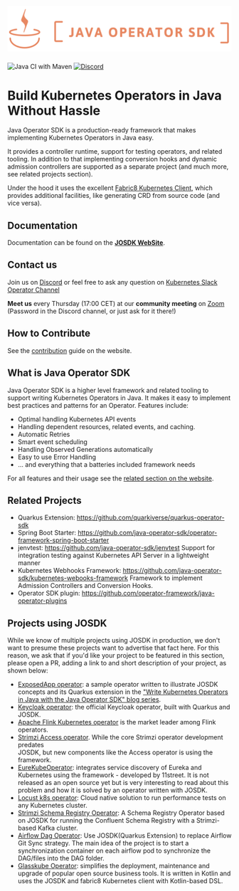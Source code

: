 # ![java-operator-sdk](docs/assets/images/logo.png)

![Java CI with Maven](https://github.com/java-operator-sdk/java-operator-sdk/actions/workflows/snapshot-releases.yml/badge.svg)
[![Discord](https://img.shields.io/discord/723455000604573736.svg?label=&logo=discord&logoColor=ffffff&color=7389D8&labelColor=6A7EC2)](https://discord.com/channels/723455000604573736)

# Build Kubernetes Operators in Java Without Hassle 

Java Operator SDK is a production-ready framework that makes implementing Kubernetes Operators in Java easy. 

It provides a controller runtime, support for testing operators, and related tooling. In addition to that implementing
conversion hooks and dynamic admission controllers are supported as a separate project 
(and much more, see related projects section).

Under the hood it uses the excellent [Fabric8 Kubernetes Client](https://github.com/fabric8io/kubernetes-client),
which provides additional facilities, like generating CRD from source code (and vice versa). 

## Documentation

Documentation can be found on the  **[JOSDK WebSite](https://javaoperatorsdk.io/)**.

## Contact us

Join us on [Discord](https://discord.gg/DacEhAy) or feel free to ask any question on 
[Kubernetes Slack Operator Channel](https://kubernetes.slack.com/archives/CAW0GV7A5)

**Meet us** every Thursday (17:00 CET) at our **community meeting** on [Zoom](https://zoom.us/j/8415370125)
(Password in the Discord channel, or just ask for it there!)

## How to Contribute

See the [contribution](https://javaoperatorsdk.io/docs/contributing) guide on the website.

## What is Java Operator SDK

Java Operator SDK is a higher level framework and related tooling to support writing Kubernetes Operators in Java.
It makes it easy to implement best practices and patterns for an Operator. Features include: 

* Optimal handling Kubernetes API events
* Handling dependent resources, related events, and caching.
* Automatic Retries
* Smart event scheduling
* Handling Observed Generations automatically
* Easy to use Error Handling
* ... and everything that a batteries included framework needs 

For all features and their usage see the [related section on the website](https://javaoperatorsdk.io/docs/features). 

## Related Projects

* Quarkus Extension: https://github.com/quarkiverse/quarkus-operator-sdk
* Spring Boot Starter: https://github.com/java-operator-sdk/operator-framework-spring-boot-starter
* jenvtest: https://github.com/java-operator-sdk/jenvtest 
  Support for integration testing against Kubernetes API Server in a lightweight manner
* Kubernetes Webhooks Framework: https://github.com/java-operator-sdk/kubernetes-webooks-framework
  Framework to implement Admission Controllers and Conversion Hooks.
* Operator SDK plugin: https://github.com/operator-framework/java-operator-plugins

## Projects using JOSDK

While we know of multiple projects using JOSDK in production, we don't want to presume these 
projects want to advertise that fact here. For this reason, we ask that if you'd like your project 
to be featured in this section, please open a PR, adding a link to and short description of your 
project, as shown below:

- [ExposedApp operator](https://github.com/halkyonio/exposedapp-rhdblog): a sample operator 
  written to illustrate JOSDK concepts and its Quarkus extension in the ["Write Kubernetes 
  Operators in Java with the Java Operator SDK" blog series](https://developers.redhat.com/articles/2022/02/15/write-kubernetes-java-java-operator-sdk#).
- [Keycloak operator](https://github.com/keycloak/keycloak/tree/main/operator): the official
  Keycloak operator, built with Quarkus and JOSDK.
- [Apache Flink Kubernetes operator](https://github.com/apache/flink-kubernetes-operator) is the market leader among Flink operators.
- [Strimzi Access operator](https://github.com/strimzi/kafka-access-operator). While the core Strimzi operator development predates  
  JOSDK, but new components like the Access operator is using the framework.
- [EureKubeOperator](https://medium.com/@heesuk.dev/implementing-kubernetes-operator-for-eureka-service-discovery-integration-by-java-operator-sdk-d21d8087c38e): integrates service discovery of Eureka and Kubernetes using the framework - developed by 11street. It is not released as an open source yet but is very interesting to read about this problem and how it is solved by an operator written with JOSDK.
- [Locust k8s operator](https://github.com/AbdelrhmanHamouda/locust-k8s-operator): Cloud native solution to run performance tests on any Kubernetes cluster.
- [Strimzi Schema Registry Operator](https://github.com/shangyuantech/strimzi-registry-ksql-operator): A Schema Registry Operator based on JOSDK for running the Confluent Schema Registry with a Strimzi-based Kafka cluster.
- [Airflow Dag Operator](https://github.com/cdmikechen/airflow-dag-operator): Use JOSDK(Quarkus Extension) to replace Airflow Git Sync strategy. The main idea of the project is to start a synchronization container on each airflow pod to synchronize the DAG/files into the DAG folder.
- [Glasskube Operator](https://github.com/glasskube/operator): simplifies the deployment, maintenance and upgrade of popular open source business tools. It is written in Kotlin and uses the JOSDK and fabric8 Kubernetes client with Kotlin-based DSL.
